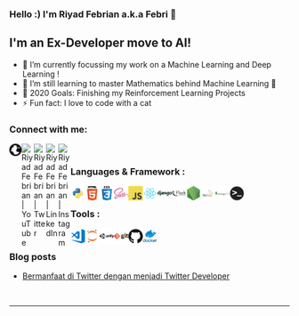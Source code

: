 ### Hello :) I'm Riyad Febrian a.k.a Febri 👋

## I'm an Ex-Developer move to AI!
- 🔭 I’m currently focussing my work on a Machine Learning and Deep Learning !
- 🌱 I’m still learning to master Mathematics behind Machine Learning 🤣
- 🥅 2020 Goals: Finishing my Reinforcement Learning Projects
- ⚡ Fun fact: I love to code with a cat

### Connect with me:

[<img align="left" alt="wwww.riyadfebrian.com" width="22px" src="https://raw.githubusercontent.com/iconic/open-iconic/master/svg/globe.svg" />][website]
[<img align="left" alt="Riyad Febrian | YouTube" width="22px" src="https://cdn.jsdelivr.net/npm/simple-icons@v3/icons/youtube.svg" />][youtube]
[<img align="left" alt="Riyad Febrian | Twitter" width="22px" src="https://cdn.jsdelivr.net/npm/simple-icons@v3/icons/twitter.svg" />][twitter]
[<img align="left" alt="Riyad Febrian | LinkedIn" width="22px" src="https://cdn.jsdelivr.net/npm/simple-icons@v3/icons/linkedin.svg" />][linkedin]
[<img align="left" alt="Riyad Febrian | Instagram" width="22px" src="https://cdn.jsdelivr.net/npm/simple-icons@v3/icons/instagram.svg" />][instagram]

<br />

### Languages & Framework :
[<img align="left" alt="Python" width="26px" src="https://github.com/github/explore/blob/master/topics/python/python.png" />][Python]
[<img align="left" alt="HTML5" width="26px" src="https://raw.githubusercontent.com/github/explore/80688e429a7d4ef2fca1e82350fe8e3517d3494d/topics/html/html.png" />][Html]
[<img align="left" alt="CSS3" width="26px" src="https://raw.githubusercontent.com/github/explore/80688e429a7d4ef2fca1e82350fe8e3517d3494d/topics/css/css.png" />][CSS3]
[<img align="left" alt="Sass" width="26px" src="https://raw.githubusercontent.com/github/explore/80688e429a7d4ef2fca1e82350fe8e3517d3494d/topics/sass/sass.png" />][Sass]
[<img align="left" alt="JavaScript" width="26px" src="https://raw.githubusercontent.com/github/explore/80688e429a7d4ef2fca1e82350fe8e3517d3494d/topics/javascript/javascript.png" />][JavaScript]
[<img align="left" alt="React" width="26px" src="https://raw.githubusercontent.com/github/explore/80688e429a7d4ef2fca1e82350fe8e3517d3494d/topics/react/react.png" />][React]
[<img align="left" alt="Gatsby" width="26px" src="https://github.com/github/explore/blob/master/topics/django/django.png" />][Django]
[<img align="left" alt="GraphQL" width="26px" src="https://github.com/github/explore/blob/master/topics/flask/flask.png" />][Flask]
[<img align="left" alt="Node.js" width="26px" src="https://raw.githubusercontent.com/github/explore/80688e429a7d4ef2fca1e82350fe8e3517d3494d/topics/nodejs/nodejs.png" />][NodeJS]
[<img align="left" alt="MySQL" width="26px" src="https://raw.githubusercontent.com/github/explore/80688e429a7d4ef2fca1e82350fe8e3517d3494d/topics/mysql/mysql.png" />][Postgre]
[<img align="left" alt="MongoDB" width="26px" src="https://raw.githubusercontent.com/github/explore/80688e429a7d4ef2fca1e82350fe8e3517d3494d/topics/mongodb/mongodb.png" />][MongoDB]

[<img align="left" alt="HTML5" width="26px" src="https://raw.githubusercontent.com/github/explore/80688e429a7d4ef2fca1e82350fe8e3517d3494d/topics/terminal/terminal.png" />][CLI]

<br />

### Tools :

[<img align="left" alt="Visual Studio Code" width="26px" src="https://raw.githubusercontent.com/github/explore/80688e429a7d4ef2fca1e82350fe8e3517d3494d/topics/visual-studio-code/visual-studio-code.png" />][VSCode]
[<img align="left" alt="Visual Studio Code" width="26px" src="https://github.com/github/explore/blob/master/topics/jupyter-notebook/jupyter-notebook.png" />][Jupyter Notebook]
[<img align="left" alt="HTML5" width="26px" src="https://github.com/github/explore/blob/master/topics/unity/unity.png" />][Unity]
[<img align="left" alt="Git" width="26px" src="https://raw.githubusercontent.com/github/explore/80688e429a7d4ef2fca1e82350fe8e3517d3494d/topics/git/git.png" />][Git]
[<img align="left" alt="GitHub" width="26px" src="https://raw.githubusercontent.com/github/explore/78df643247d429f6cc873026c0622819ad797942/topics/github/github.png" />][Github]
[<img align="left" alt="GitHub" width="26px" src="https://github.com/github/explore/blob/master/topics/docker/docker.png" />][Docker]

<br />

### Blog posts
<!-- BLOG-POST-LIST:START -->
- [Bermanfaat di Twitter dengan menjadi Twitter Developer](https://medium.com/@riyadfebrian/bermanfaat-di-twitter-dengan-menjadi-twitter-developer-fedc72b1f8a5?source=rss-19f2d4d09bff------2)
<!-- BLOG-POST-LIST:END -->


<br />

---




[website]: https://riyadfebrian.com
[twitter]: https://twitter.com/riyadfebrian
[youtube]: https://youtube.com/riyadfebrian
[instagram]: https://instagram.com/riyadfebrian
[linkedin]: https://linkedin.com/in/riyadfebrian

[Python]: https://www.python.org
[Html]: https://html5test.com/
[CSS3]: https://www.w3.org/TR/2001/WD-css3-roadmap-20010523/
[Sass]: https://sass-lang.com/
[JavaScript]: https://www.javascript.com/
[React]: https://reactjs.org/
[Django]: https://www.djangoproject.com/
[Flask]: https://flask.palletsprojects.com/
[NodeJS]: https://nodejs.org/en/
[Postgre]: https://www.postgresql.org/
[MongoDB]: https://www.mongodb.com/




[Pycharm]: https://www.jetbrains.com/pycharm/
[VSCode]: https://code.visualstudio.com/
[Jupyter Notebook]: https://jupyter.org/
[Unity]: https://unity3d.com/machine-learning
[Git]: https://git-scm.com/
[GitHub]: https://github.com/
[CLI]: http://linuxcommand.org/
[Docker]: https://www.docker.com/
